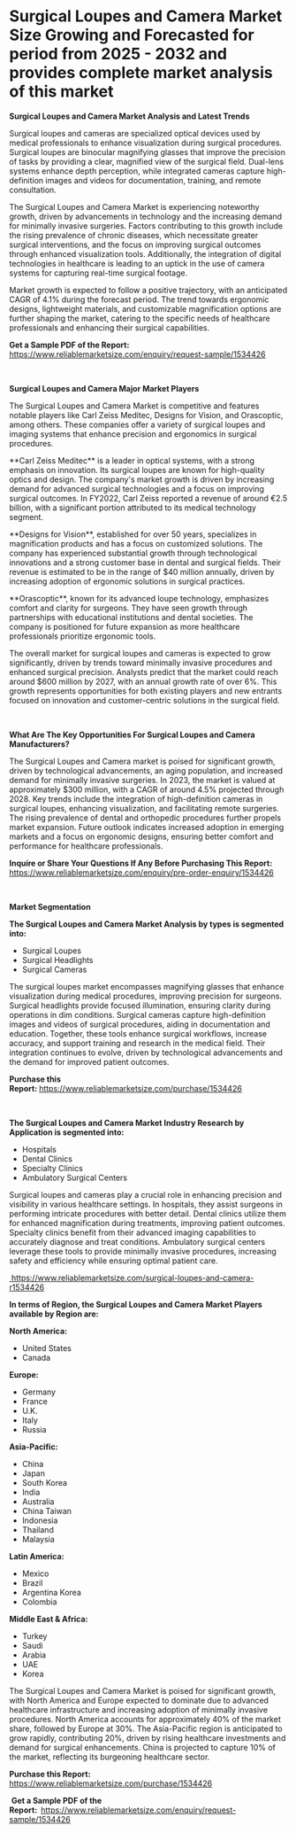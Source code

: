 <p><h1>Surgical Loupes and Camera Market Size Growing and Forecasted for period from 2025 - 2032 and provides complete market analysis of this market</h1></p><p><strong>Surgical Loupes and Camera Market Analysis and Latest Trends</strong></p>
<p><p>Surgical loupes and cameras are specialized optical devices used by medical professionals to enhance visualization during surgical procedures. Surgical loupes are binocular magnifying glasses that improve the precision of tasks by providing a clear, magnified view of the surgical field. Dual-lens systems enhance depth perception, while integrated cameras capture high-definition images and videos for documentation, training, and remote consultation.</p><p>The Surgical Loupes and Camera Market is experiencing noteworthy growth, driven by advancements in technology and the increasing demand for minimally invasive surgeries. Factors contributing to this growth include the rising prevalence of chronic diseases, which necessitate greater surgical interventions, and the focus on improving surgical outcomes through enhanced visualization tools. Additionally, the integration of digital technologies in healthcare is leading to an uptick in the use of camera systems for capturing real-time surgical footage.</p><p>Market growth is expected to follow a positive trajectory, with an anticipated CAGR of 4.1% during the forecast period. The trend towards ergonomic designs, lightweight materials, and customizable magnification options are further shaping the market, catering to the specific needs of healthcare professionals and enhancing their surgical capabilities.</p></p>
<p><strong>Get a Sample PDF of the Report:&nbsp;</strong> <a href="https://www.reliablemarketsize.com/enquiry/request-sample/1534426?utm_campaign=3201&utm_medium=2&utm_source=Github&utm_content=ia&utm_term=14042025&utm_id=surgical-loupes-and-camera">https://www.reliablemarketsize.com/enquiry/request-sample/1534426</a></p>
<p>&nbsp;</p>
<p><strong>Surgical Loupes and Camera Major Market Players</strong></p>
<p><p>The Surgical Loupes and Camera Market is competitive and features notable players like Carl Zeiss Meditec, Designs for Vision, and Orascoptic, among others. These companies offer a variety of surgical loupes and imaging systems that enhance precision and ergonomics in surgical procedures.</p><p>**Carl Zeiss Meditec** is a leader in optical systems, with a strong emphasis on innovation. Its surgical loupes are known for high-quality optics and design. The company's market growth is driven by increasing demand for advanced surgical technologies and a focus on improving surgical outcomes. In FY2022, Carl Zeiss reported a revenue of around €2.5 billion, with a significant portion attributed to its medical technology segment.</p><p>**Designs for Vision**, established for over 50 years, specializes in magnification products and has a focus on customized solutions. The company has experienced substantial growth through technological innovations and a strong customer base in dental and surgical fields. Their revenue is estimated to be in the range of $40 million annually, driven by increasing adoption of ergonomic solutions in surgical practices.</p><p>**Orascoptic**, known for its advanced loupe technology, emphasizes comfort and clarity for surgeons. They have seen growth through partnerships with educational institutions and dental societies. The company is positioned for future expansion as more healthcare professionals prioritize ergonomic tools.</p><p>The overall market for surgical loupes and cameras is expected to grow significantly, driven by trends toward minimally invasive procedures and enhanced surgical precision. Analysts predict that the market could reach around $600 million by 2027, with an annual growth rate of over 6%. This growth represents opportunities for both existing players and new entrants focused on innovation and customer-centric solutions in the surgical field.</p></p>
<p>&nbsp;</p>
<p><strong>What Are The Key Opportunities For Surgical Loupes and Camera Manufacturers?</strong></p>
<p><p>The Surgical Loupes and Camera market is poised for significant growth, driven by technological advancements, an aging population, and increased demand for minimally invasive surgeries. In 2023, the market is valued at approximately $300 million, with a CAGR of around 4.5% projected through 2028. Key trends include the integration of high-definition cameras in surgical loupes, enhancing visualization, and facilitating remote surgeries. The rising prevalence of dental and orthopedic procedures further propels market expansion. Future outlook indicates increased adoption in emerging markets and a focus on ergonomic designs, ensuring better comfort and performance for healthcare professionals.</p></p>
<p><strong>Inquire or Share Your Questions If Any Before Purchasing This Report:</strong> <a href="https://www.reliablemarketsize.com/enquiry/pre-order-enquiry/1534426?utm_campaign=3201&utm_medium=2&utm_source=Github&utm_content=ia&utm_term=14042025&utm_id=surgical-loupes-and-camera">https://www.reliablemarketsize.com/enquiry/pre-order-enquiry/1534426</a></p>
<p>&nbsp;</p>
<p><strong>Market Segmentation</strong></p>
<p><strong>The Surgical Loupes and Camera Market Analysis by types is segmented into:</strong></p>
<p><ul><li>Surgical Loupes</li><li>Surgical Headlights</li><li>Surgical Cameras</li></ul></p>
<p><p>The surgical loupes market encompasses magnifying glasses that enhance visualization during medical procedures, improving precision for surgeons. Surgical headlights provide focused illumination, ensuring clarity during operations in dim conditions. Surgical cameras capture high-definition images and videos of surgical procedures, aiding in documentation and education. Together, these tools enhance surgical workflows, increase accuracy, and support training and research in the medical field. Their integration continues to evolve, driven by technological advancements and the demand for improved patient outcomes.</p></p>
<p><strong>Purchase this Report:&nbsp;</strong><a href="https://www.reliablemarketsize.com/purchase/1534426?utm_campaign=3201&utm_medium=2&utm_source=Github&utm_content=ia&utm_term=14042025&utm_id=surgical-loupes-and-camera">https://www.reliablemarketsize.com/purchase/1534426</a></p>
<p>&nbsp;</p>
<p><strong>The Surgical Loupes and Camera Market Industry Research by Application is segmented into:</strong></p>
<p><ul><li>Hospitals</li><li>Dental Clinics</li><li>Specialty Clinics</li><li>Ambulatory Surgical Centers</li></ul></p>
<p><p>Surgical loupes and cameras play a crucial role in enhancing precision and visibility in various healthcare settings. In hospitals, they assist surgeons in performing intricate procedures with better detail. Dental clinics utilize them for enhanced magnification during treatments, improving patient outcomes. Specialty clinics benefit from their advanced imaging capabilities to accurately diagnose and treat conditions. Ambulatory surgical centers leverage these tools to provide minimally invasive procedures, increasing safety and efficiency while ensuring optimal patient care.</p></p>
<p><a href="https://www.reliablemarketsize.com/surgical-loupes-and-camera-r1534426?utm_campaign=3201&utm_medium=2&utm_source=Github&utm_content=ia&utm_term=14042025&utm_id=surgical-loupes-and-camera">&nbsp;https://www.reliablemarketsize.com/surgical-loupes-and-camera-r1534426</a></p>
<p><strong>In terms of Region, the Surgical Loupes and Camera Market Players available by Region are:</strong></p>
<p>
    <p> <strong> North America: </strong>
        <ul>
            <li>United States</li>
            <li>Canada</li>
        </ul>
        </p> 
    <p> <strong> Europe: </strong>
        <ul>
            <li>Germany</li>
            <li>France</li>
            <li>U.K.</li>
            <li>Italy</li>
            <li>Russia</li>
        </ul>
        </p> 
    <p> <strong> Asia-Pacific: </strong>
        <ul>
            <li>China</li>
            <li>Japan</li>
            <li>South Korea</li>
            <li>India</li>
            <li>Australia</li>
            <li>China Taiwan</li>
            <li>Indonesia</li>
            <li>Thailand</li>
            <li>Malaysia</li>
        </ul>
        </p> 
    <p> <strong> Latin America: </strong>
        <ul>
            <li>Mexico</li>
            <li>Brazil</li>
            <li>Argentina Korea</li>
            <li>Colombia</li>
        </ul>
        </p> 
    <p> <strong> Middle East & Africa: </strong>
        <ul>
            <li>Turkey</li>
            <li>Saudi</li>
            <li>Arabia</li>
            <li>UAE</li>
            <li>Korea</li>
        </ul>
    </p>
    </p>
<p><p>The Surgical Loupes and Camera Market is poised for significant growth, with North America and Europe expected to dominate due to advanced healthcare infrastructure and increasing adoption of minimally invasive procedures. North America accounts for approximately 40% of the market share, followed by Europe at 30%. The Asia-Pacific region is anticipated to grow rapidly, contributing 20%, driven by rising healthcare investments and demand for surgical enhancements. China is projected to capture 10% of the market, reflecting its burgeoning healthcare sector.</p></p>
<p><strong>Purchase this Report: </strong><a href="https://www.reliablemarketsize.com/purchase/1534426?utm_campaign=3201&utm_medium=2&utm_source=Github&utm_content=ia&utm_term=14042025&utm_id=surgical-loupes-and-camera">https://www.reliablemarketsize.com/purchase/1534426</a></p>
<p>&nbsp;<strong>Get a Sample PDF of the Report:&nbsp;&nbsp;</strong><a href="https://www.reliablemarketsize.com/enquiry/request-sample/1534426?utm_campaign=3201&utm_medium=2&utm_source=Github&utm_content=ia&utm_term=14042025&utm_id=surgical-loupes-and-camera">https://www.reliablemarketsize.com/enquiry/request-sample/1534426</a></p>
<p><strong></strong></p>
<p><p></p><p></p><p></p></p>